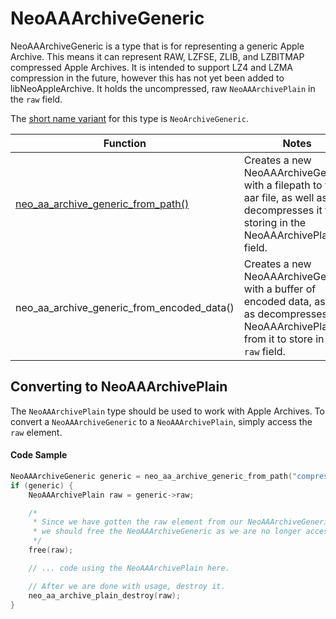 # NeoAAArchiveGeneric

NeoAAArchiveGeneric is a type that is for representing a generic Apple Archive. This means it can represent RAW, LZFSE, ZLIB, and LZBITMAP compressed Apple Archives. It is intended to support LZ4 and LZMA compression in the future, however this has not yet been added to libNeoAppleArchive. It holds the uncompressed, raw `NeoAAArchivePlain` in the `raw` field.

The [short name variant](ShortNameVariants.md) for this type is `NeoArchiveGeneric`.

| Function      | Notes      |
| ------------- | ------------- |
| [neo_aa_archive_generic_from_path()](func/neo_aa_archive_generic_from_path.md) | Creates a new NeoAAArchiveGeneric with a filepath to the aar file, as well as decompresses it for storing in the NeoAAArchivePlain field. |
| neo_aa_archive_generic_from_encoded_data() | Creates a new NeoAAArchiveGeneric with a buffer of encoded data, as well as decompresses the NeoAAArchivePlain from it to store in the `raw` field. |

## Converting to NeoAAArchivePlain

The `NeoAAArchivePlain` type should be used to work with Apple Archives. To convert a `NeoAAArchiveGeneric` to a `NeoAAArchivePlain`, simply access the `raw` element.

#### Code Sample

```c
NeoAAArchiveGeneric generic = neo_aa_archive_generic_from_path("compressed_aar.aar");
if (generic) {
    NeoAAArchivePlain raw = generic->raw;

    /*
     * Since we have gotten the raw element from our NeoAAArchiveGeneric,
     * we should free the NeoAAArchiveGeneric as we are no longer accessing it.
     */
    free(raw);

    // ... code using the NeoAAArchivePlain here.

    // After we are done with usage, destroy it.
    neo_aa_archive_plain_destroy(raw);
}
```
